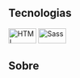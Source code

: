 ## Tecnologias

<div>
  <img alt="HTML" height="30" width="55" src="https://img.shields.io/badge/Python-3776AB?style=for-the-badge&logo=python&logoColor=white">
  <img alt="Sass" height="30" width="55" src="https://img.shields.io/badge/Django-092E20?style=for-the-badge&logo=django&logoColor=white">
</div>

## Sobre
